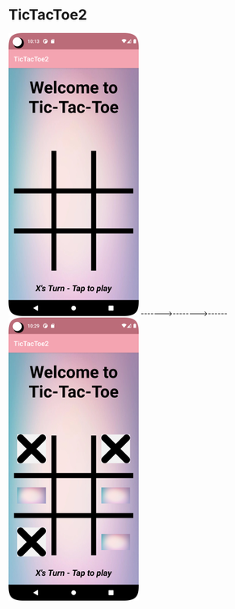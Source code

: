 # TicTacToe2
![logo](https://github.com/ShubhamKJ123/TicTacToe2/blob/master/tictoc2.png)
------->-------->------
![logo](https://github.com/ShubhamKJ123/TicTacToe2/blob/master/Screenshot.png)
